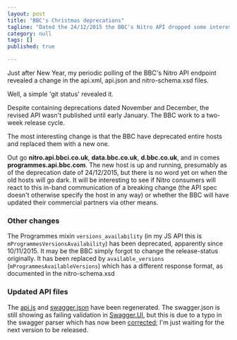```yaml
---
layout: post
title: "BBC's Christmas deprecations"
tagline: "Dated the 24/12/2015 the BBC's Nitro API dropped some interesting deprecations"
category: null
tags: []
published: true

---
```

Just after New Year, my periodic polling of the BBC's Nitro API endpoint revealed a change in the api.xml, api.json and nitro-schema.xsd files. 

Well, a simple 'git status' revealed it.

Despite containing deprecations dated November and December, the revised API wasn't published until early January. The BBC work to a two-week release cycle.

The most interesting change is that the BBC have deprecated entire hosts and replaced them with a new one.

Out go **nitro.api.bbci.co.uk**, **data.bbc.co.uk**, **d.bbc.co.uk**, and in comes **programmes.api.bbc.com**. The new host is up and running, presumably as of the deprecation date of 24/12/2015, but there is no word yet on when the old hosts will go dark. It will be interesting to see if Nitro consumers will react to this in-band communication of a breaking change (the API spec doesn't otherwise specify the host in any way) or whether the BBC will have updated their commercial partners via other means.

### Other changes ###

The Programmes mixin `versions_availability` (in my JS API this is `mProgrammesVersionsAvailability`) has been deprecated, apparently since 10/11/2015. It may be the BBC simply forgot to change the release-status originally. It has been replaced by `available_versions` (`mProgrammesAvailableVersions`) which has a different response format, as documented in the nitro-schema.xsd

### Updated API files ###

The [api.js](https://raw.githubusercontent.com/Mermade/bbcparse/master/nitroApi/api.js) and [swagger.json](https://raw.githubusercontent.com/Mermade/bbcparse/master/nitroApi/swagger.json) have been regenerated. The swagger.json is still showing as failing validation in [Swagger.UI](http://mermade.github.io/swagger/index.html), but this is due to a typo in the swagger parser which has now been [corrected](http://mermade.github.io/swagger/index.html#/); I'm just waiting for the next version to be released.